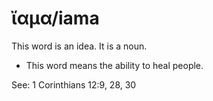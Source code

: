 # ἴαμα/iama
This word is an idea. It is a noun.
* This word means the ability to heal people.

See: 1 Corinthians 12:9, 28, 30
